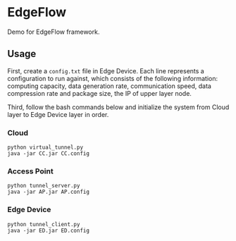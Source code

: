 # EdgeFlow

Demo for EdgeFlow framework.

## Usage

First, create a `config.txt` file in Edge Device. Each line represents a configuration to run against, which consists of the following information: computing capacity, data generation rate, communication speed, data compression rate and package size, the IP of upper layer node. 

Third, follow the bash commands below and initialize the system from Cloud layer to Edge Device layer in order.

### Cloud

```
python virtual_tunnel.py
java -jar CC.jar CC.config
```

### Access Point

```
python tunnel_server.py
java -jar AP.jar AP.config
```

### Edge Device

```
python tunnel_client.py
java -jar ED.jar ED.config
```
